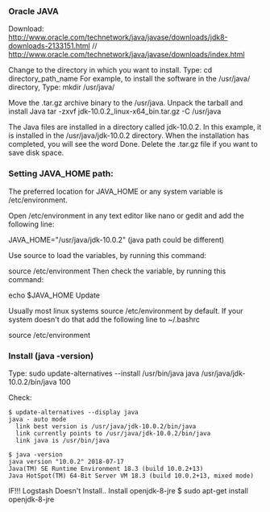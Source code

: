 ### Oracle JAVA
Download:
http://www.oracle.com/technetwork/java/javase/downloads/jdk8-downloads-2133151.html
// http://www.oracle.com/technetwork/java/javase/downloads/index.html

Change to the directory in which you want to install. Type:
cd directory_path_name
For example, to install the software in the /usr/java/ directory, Type:
mkdir /usr/java/

Move the .tar.gz archive binary to the /usr/java.
Unpack the tarball and install Java
tar -zxvf jdk-10.0.2_linux-x64_bin.tar.gz -C /usr/java

The Java files are installed in a directory called jdk-10.0.2.
In this example, it is installed in the /usr/java/jdk-10.0.2 directory.
When the installation has completed, you will see the word Done.
Delete the .tar.gz file if you want to save disk space.

### Setting JAVA_HOME path:
The preferred location for JAVA_HOME or any system variable is /etc/environment.

Open /etc/environment in any text editor like nano or gedit and add the following line:

JAVA_HOME="/usr/java/jdk-10.0.2"
(java path could be different)

Use source to load the variables, by running this command:

source /etc/environment
Then check the variable, by running this command:

echo $JAVA_HOME
Update

Usually most linux systems source /etc/environment by default. If your system doesn't do that add the following line to ~/.bashrc

source /etc/environment


### Install (java -version)
Type:
sudo update-alternatives --install /usr/bin/java java /usr/java/jdk-10.0.2/bin/java 100

Check:
```shell
$ update-alternatives --display java
java - auto mode
  link best version is /usr/java/jdk-10.0.2/bin/java
  link currently points to /usr/java/jdk-10.0.2/bin/java
  link java is /usr/bin/java
```

```shell
$ java -version
java version "10.0.2" 2018-07-17
Java(TM) SE Runtime Environment 18.3 (build 10.0.2+13)
Java HotSpot(TM) 64-Bit Server VM 18.3 (build 10.0.2+13, mixed mode)
```



IF!!! Logstash Doesn't Install..
Install openjdk-8-jre
$ sudo apt-get install openjdk-8-jre

